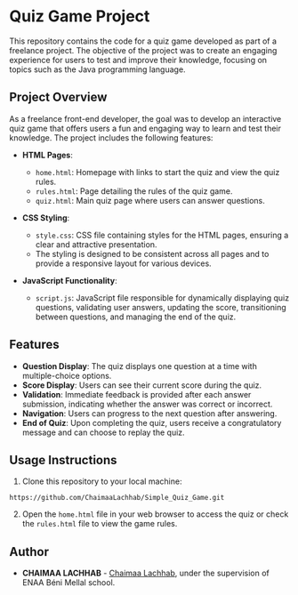 # Quiz Game Project

This repository contains the code for a quiz game developed as part of a freelance project. The objective of the project was to create an engaging experience for users to test and improve their knowledge, focusing on topics such as the Java programming language.

## Project Overview

As a freelance front-end developer, the goal was to develop an interactive quiz game that offers users a fun and engaging way to learn and test their knowledge. The project includes the following features:

- **HTML Pages**: 
  - `home.html`: Homepage with links to start the quiz and view the quiz rules.
  - `rules.html`: Page detailing the rules of the quiz game.
  - `quiz.html`: Main quiz page where users can answer questions.

- **CSS Styling**:
  - `style.css`: CSS file containing styles for the HTML pages, ensuring a clear and attractive presentation.
  - The styling is designed to be consistent across all pages and to provide a responsive layout for various devices.

- **JavaScript Functionality**:
  - `script.js`: JavaScript file responsible for dynamically displaying quiz questions, validating user answers, updating the score, transitioning between questions, and managing the end of the quiz.

## Features

- **Question Display**: The quiz displays one question at a time with multiple-choice options.
- **Score Display**: Users can see their current score during the quiz.
- **Validation**: Immediate feedback is provided after each answer submission, indicating whether the answer was correct or incorrect.
- **Navigation**: Users can progress to the next question after answering.
- **End of Quiz**: Upon completing the quiz, users receive a congratulatory message and can choose to replay the quiz.

## Usage Instructions

1. Clone this repository to your local machine:

`https://github.com/ChaimaaLachhab/Simple_Quiz_Game.git`

2. Open the `home.html` file in your web browser to access the quiz or check the `rules.html` file to view the game rules.

## Author

- **CHAIMAA LACHHAB** - [Chaimaa Lachhab](https://github.com/ChaimaaLachhab), under the supervision of ENAA Béni Mellal school.
